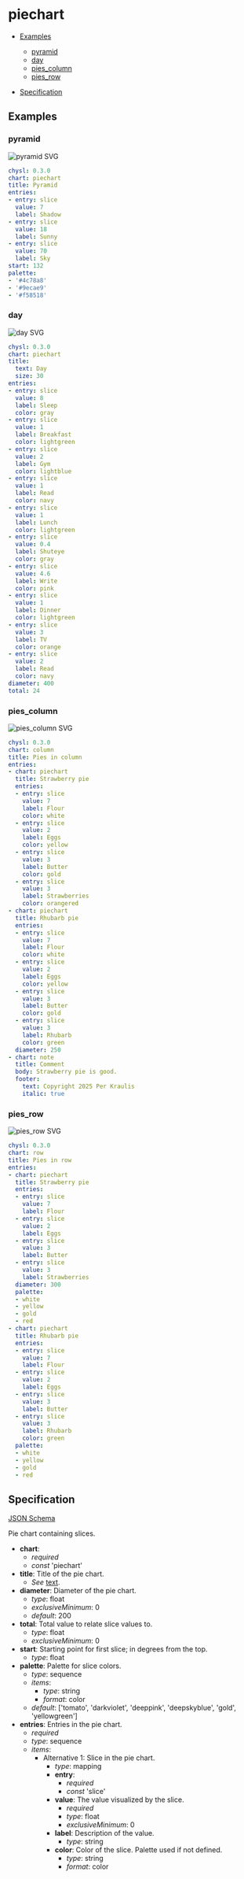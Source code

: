 # piechart

- [Examples](#examples)
  - [pyramid](#pyramid)
  - [day](#day)
  - [pies_column](#pies_column)
  - [pies_row](#pies_row)

- [Specification](#specification)

## Examples

### pyramid

![pyramid SVG](pyramid.svg)

```yaml
chysl: 0.3.0
chart: piechart
title: Pyramid
entries:
- entry: slice
  value: 7
  label: Shadow
- entry: slice
  value: 18
  label: Sunny
- entry: slice
  value: 70
  label: Sky
start: 132
palette:
- '#4c78a8'
- '#9ecae9'
- '#f58518'
```
### day

![day SVG](day.svg)

```yaml
chysl: 0.3.0
chart: piechart
title:
  text: Day
  size: 30
entries:
- entry: slice
  value: 8
  label: Sleep
  color: gray
- entry: slice
  value: 1
  label: Breakfast
  color: lightgreen
- entry: slice
  value: 2
  label: Gym
  color: lightblue
- entry: slice
  value: 1
  label: Read
  color: navy
- entry: slice
  value: 1
  label: Lunch
  color: lightgreen
- entry: slice
  value: 0.4
  label: Shuteye
  color: gray
- entry: slice
  value: 4.6
  label: Write
  color: pink
- entry: slice
  value: 1
  label: Dinner
  color: lightgreen
- entry: slice
  value: 3
  label: TV
  color: orange
- entry: slice
  value: 2
  label: Read
  color: navy
diameter: 400
total: 24
```
### pies_column

![pies_column SVG](pies_column.svg)

```yaml
chysl: 0.3.0
chart: column
title: Pies in column
entries:
- chart: piechart
  title: Strawberry pie
  entries:
  - entry: slice
    value: 7
    label: Flour
    color: white
  - entry: slice
    value: 2
    label: Eggs
    color: yellow
  - entry: slice
    value: 3
    label: Butter
    color: gold
  - entry: slice
    value: 3
    label: Strawberries
    color: orangered
- chart: piechart
  title: Rhubarb pie
  entries:
  - entry: slice
    value: 7
    label: Flour
    color: white
  - entry: slice
    value: 2
    label: Eggs
    color: yellow
  - entry: slice
    value: 3
    label: Butter
    color: gold
  - entry: slice
    value: 3
    label: Rhubarb
    color: green
  diameter: 250
- chart: note
  title: Comment
  body: Strawberry pie is good.
  footer:
    text: Copyright 2025 Per Kraulis
    italic: true
```
### pies_row

![pies_row SVG](pies_row.svg)

```yaml
chysl: 0.3.0
chart: row
title: Pies in row
entries:
- chart: piechart
  title: Strawberry pie
  entries:
  - entry: slice
    value: 7
    label: Flour
  - entry: slice
    value: 2
    label: Eggs
  - entry: slice
    value: 3
    label: Butter
  - entry: slice
    value: 3
    label: Strawberries
  diameter: 300
  palette:
  - white
  - yellow
  - gold
  - red
- chart: piechart
  title: Rhubarb pie
  entries:
  - entry: slice
    value: 7
    label: Flour
  - entry: slice
    value: 2
    label: Eggs
  - entry: slice
    value: 3
    label: Butter
  - entry: slice
    value: 3
    label: Rhubarb
    color: green
  palette:
  - white
  - yellow
  - gold
  - red
```
## Specification

[JSON Schema](piechart.md)

Pie chart containing slices.

- **chart**:
  - *required*
  - *const* 'piechart'
- **title**: Title of the pie chart.
  - *See* [text](schema_defs.md#text).
- **diameter**: Diameter of the pie chart.
  - *type*: float
  - *exclusiveMinimum*: 0
  - *default*: 200
- **total**: Total value to relate slice values to.
  - *type*: float
  - *exclusiveMinimum*: 0
- **start**: Starting point for first slice; in degrees from the top.
  - *type*: float
- **palette**: Palette for slice colors.
  - *type*: sequence
  - *items*:
    - *type*: string
    - *format*: color
  - *default*: ['tomato', 'darkviolet', 'deeppink', 'deepskyblue', 'gold', 'yellowgreen']
- **entries**: Entries in the pie chart.
  - *required*
  - *type*: sequence
  - *items*:
    - Alternative 1: Slice in the pie chart.
      - *type*: mapping
      - **entry**:
        - *required*
        - *const* 'slice'
      - **value**: The value visualized by the slice.
        - *required*
        - *type*: float
        - *exclusiveMinimum*: 0
      - **label**: Description of the value.
        - *type*: string
      - **color**: Color of the slice. Palette used if not defined.
        - *type*: string
        - *format*: color

